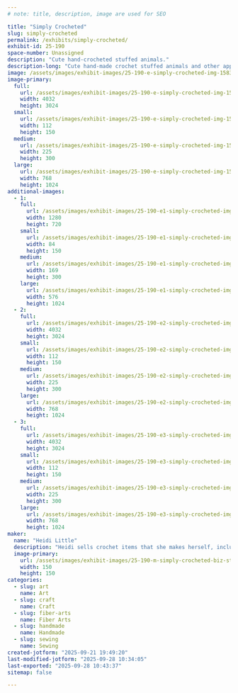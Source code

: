 ```yaml
---
# note: title, description, image are used for SEO

title: "Simply Crocheted"
slug: simply-crocheted
permalink: /exhibits/simply-crocheted/
exhibit-id: 25-190
space-number: Unassigned
description: "Cute hand-crocheted stuffed animals."
description-long: "Cute hand-made crochet stuffed animals and other apparel varying in price. Everything is very colorful and eye-catching."
image: /assets/images/exhibit-images/25-190-e-simply-crocheted-img-1583-225x300.jpg
image-primary: 
  full:
    url: /assets/images/exhibit-images/25-190-e-simply-crocheted-img-1583-full.jpg
    width: 4032
    height: 3024
  small:
    url: /assets/images/exhibit-images/25-190-e-simply-crocheted-img-1583-112x150.jpg
    width: 112
    height: 150
  medium:
    url: /assets/images/exhibit-images/25-190-e-simply-crocheted-img-1583-225x300.jpg
    width: 225
    height: 300
  large:
    url: /assets/images/exhibit-images/25-190-e-simply-crocheted-img-1583-768x1024.jpg
    width: 768
    height: 1024
additional-images: 
  - 1:
    full:
      url: /assets/images/exhibit-images/25-190-e1-simply-crocheted-img-3460-3052-full.JPG
      width: 1280
      height: 720
    small:
      url: /assets/images/exhibit-images/25-190-e1-simply-crocheted-img-3460-3052-84x150.JPG
      width: 84
      height: 150
    medium:
      url: /assets/images/exhibit-images/25-190-e1-simply-crocheted-img-3460-3052-169x300.JPG
      width: 169
      height: 300
    large:
      url: /assets/images/exhibit-images/25-190-e1-simply-crocheted-img-3460-3052-576x1024.JPG
      width: 576
      height: 1024
  - 2:
    full:
      url: /assets/images/exhibit-images/25-190-e2-simply-crocheted-img-1586-full.jpg
      width: 4032
      height: 3024
    small:
      url: /assets/images/exhibit-images/25-190-e2-simply-crocheted-img-1586-112x150.jpg
      width: 112
      height: 150
    medium:
      url: /assets/images/exhibit-images/25-190-e2-simply-crocheted-img-1586-225x300.jpg
      width: 225
      height: 300
    large:
      url: /assets/images/exhibit-images/25-190-e2-simply-crocheted-img-1586-768x1024.jpg
      width: 768
      height: 1024
  - 3:
    full:
      url: /assets/images/exhibit-images/25-190-e3-simply-crocheted-img-1584-full.jpg
      width: 4032
      height: 3024
    small:
      url: /assets/images/exhibit-images/25-190-e3-simply-crocheted-img-1584-112x150.jpg
      width: 112
      height: 150
    medium:
      url: /assets/images/exhibit-images/25-190-e3-simply-crocheted-img-1584-225x300.jpg
      width: 225
      height: 300
    large:
      url: /assets/images/exhibit-images/25-190-e3-simply-crocheted-img-1584-768x1024.jpg
      width: 768
      height: 1024
maker: 
  name: "Heidi Little"
  description: "Heidi sells crochet items that she makes herself, including stuffed animals and other cute apparel. She is 14 but started when she was 10. She has been to many craft fairs before to sell her products."
  image-primary:
    url: /assets/images/exhibit-images/25-190-m-simply-crocheted-biz-sticker-150x150.png
    width: 150
    height: 150
categories: 
  - slug: art
    name: Art
  - slug: craft
    name: Craft
  - slug: fiber-arts
    name: Fiber Arts
  - slug: handmade
    name: Handmade
  - slug: sewing
    name: Sewing
created-jotform: "2025-09-21 19:49:20"
last-modified-jotform: "2025-09-28 10:34:05"
last-exported: "2025-09-28 10:43:37"
sitemap: false

---
```

